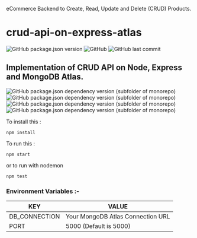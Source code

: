 
eCommerce Backend to Create, Read, Update and Delete (CRUD) Products.
# crud-api-on-express-atlas
![GitHub package.json version](https://img.shields.io/github/package-json/v/dark-N00B/crud-api-on-express-atlas)
![GitHub](https://img.shields.io/github/license/dark-N00B/crud-api-on-express-atlas)
![GitHub last commit](https://img.shields.io/github/last-commit/dark-N00B/crud-api-on-express-atlas)

## Implementation of CRUD API on Node, Express and MongoDB Atlas.
![GitHub package.json dependency version (subfolder of monorepo)](https://img.shields.io/github/package-json/dependency-version/dark-N00B/crud-api-on-express-atlas/nodemon)
![GitHub package.json dependency version (subfolder of monorepo)](https://img.shields.io/github/package-json/dependency-version/dark-N00B/crud-api-on-express-atlas/express)
![GitHub package.json dependency version (subfolder of monorepo)](https://img.shields.io/github/package-json/dependency-version/dark-N00B/crud-api-on-express-atlas/mongoose)
![GitHub package.json dependency version (subfolder of monorepo)](https://img.shields.io/github/package-json/dependency-version/dark-N00B/crud-api-on-express-atlas/dotenv)

To install this :
```
npm install
```

To run this :

```
npm start
```
or to run with nodemon
```
npm test
```


### Environment Variables :-

|     KEY     |              VALUE              |
|-------------|---------------------------------|
|DB_CONNECTION|Your MongoDB Atlas Connection URL|
|    PORT     |     5000 (Default is 5000)      |
